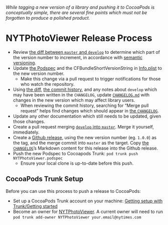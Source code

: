 _While tagging a new version of a library and pushing it to CocoaPods is conceptually simple, there are several fine points which must not be forgotten to produce a polished product._

# NYTPhotoViewer Release Process

- Review [the diff between `master` and `develop`](https://github.com/NYTimes/NYTPhotoViewer/compare/master...develop) to determine which part of the version number to increment, in accordance with [semantic versioning](http://semver.org/).
- Update [the Podspec](https://github.com/NYTimes/NYTPhotoViewer/blob/develop/NYTPhotoViewer.podspec) and the CFBundleShortVersionString in [Info.plist](https://github.com/NYTimes/NYTPhotoViewer/tree/develop/NYTPhotoViewer/Info.plist) to the new version number.
	- Make this change via a pull request to trigger notifications for those who watch the repository.
- Using [the diff](https://github.com/NYTimes/NYTPhotoViewer/compare/master...develop), [the commit history](https://github.com/NYTimes/NYTPhotoViewer/commits/develop), and any notes about `develop` which may have been written in the `CHANGELOG`, update [`CHANGELOG.md`](https://github.com/NYTimes/NYTPhotoViewer/blob/develop/CHANGELOG.md) with changes in the new version which may affect library users.
	- When reviewing the commit history, searching for “Merge pull request” helps find changes which should appear in [the `CHANGELOG`](https://github.com/NYTimes/NYTPhotoViewer/blob/develop/CHANGELOG.md).
- Update any other documentation which still needs to be updated, given those changes.
- Create a pull request merging [`develop` into `master`](https://github.com/NYTimes/NYTPhotoViewer/compare/master...develop). Merge it yourself, immediately.
- Create a [Github release](https://github.com/NYTimes/NYTPhotoViewer/releases), using the new version number (eg. `1.0.0`) as the tag, and the merge commit into `master` as the target. Copy [the `CHANGELOG`](https://raw.githubusercontent.com/NYTimes/NYTPhotoViewer/develop/CHANGELOG.md)’s Markdown content for this release into the Github release.
- Push the new Podspec to Cocoapods Trunk: `pod trunk push NYTPhotoViewer.podspec`
	- Ensure your local clone is up-to-date before this push.

## CocoaPods Trunk Setup

Before you can use this process to push a release to CocoaPods:

- Set up a CocoaPods Trunk account on your machine: [Getting setup with Trunk/Getting started](https://guides.cocoapods.org/making/getting-setup-with-trunk.html#getting-started)
- Become an owner for [NYTPhotoViewer](https://cocoapods.org/pods/NYTPhotoViewer). A current owner will need to run `pod trunk add-owner NYTPhotoViewer your.email@nytimes.com`
